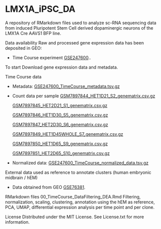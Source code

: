 # LMX1A_iPSC_DA
A repository of RMarkdown files used to analyze sc-RNA sequencing data from induced Pluripotent Stem Cell derived dopaminergic neurons of the LMX1A Cre AAVS1 BFP line.

Data availability
Raw and processed gene expression data has been deposited in GEO:
+ Time Course experiment [GSE247600](https://www.ncbi.nlm.nih.gov/geo/query/acc.cgi?acc=GSE247600)..

To start
Download gene expression data and metadata.

Time Course data
+ Metadata: [GSE247600_TimeCourse_metadata.tsv.gz](https://ftp.ncbi.nlm.nih.gov/geo/series/GSE247nnn/GSE247600/suppl/GSE247600%5FTimeCourse%5Fmetadata.tsv.gz)
  
+ Count data per sample
  [GSM7897844_HET1D21_S2_genematrix.csv.gz](https://ftp.ncbi.nlm.nih.gov/geo/samples/GSM7897nnn/GSM7897844/suppl/GSM7897844%5FHET1D21%5FS2%5Fgenematrix.csv.gz)
  
  [GSM7897845_HET2D21_S1_genematrix.csv.gz](https://ftp.ncbi.nlm.nih.gov/geo/samples/GSM7897nnn/GSM7897845/suppl/GSM7897845%5FHET2D21%5FS1%5Fgenematrix.csv.gz)

  [GSM7897846_HET1D30_S5_genematrix.csv.gz](https://ftp.ncbi.nlm.nih.gov/geo/samples/GSM7897nnn/GSM7897846/suppl/GSM7897846%5FHET1D30%5FS5%5Fgenematrix.csv.gz)

  [GSM7897847_HET2D30_S6_genematrix.csv.gz](https://ftp.ncbi.nlm.nih.gov/geo/samples/GSM7897nnn/GSM7897847/suppl/GSM7897847%5FHET2D30%5FS6%5Fgenematrix.csv.gz)

  [GSM7897849_HET1D45WHOLE_S7_genematrix.csv.gz](https://ftp.ncbi.nlm.nih.gov/geo/samples/GSM7897nnn/GSM7897849/suppl/GSM7897849%5FHET1D45WHOLE%5FS7%5Fgenematrix.csv.gz)

  [GSM7897850_HET1D65_S9_genematrix.csv.gz](https://ftp.ncbi.nlm.nih.gov/geo/samples/GSM7897nnn/GSM7897850/suppl/GSM7897850%5FHET1D65%5FS9%5Fgenematrix.csv.gz)

  [GSM7897851_HET2D65_S10_genematrix.csv.gz](https://ftp.ncbi.nlm.nih.gov/geo/samples/GSM7897nnn/GSM7897851/suppl/GSM7897851%5FHET2D65%5FS10%5Fgenematrix.csv.gz)
  
+ Normalized data: [GSE247600_TimeCourse_normalized_data.tsv.gz](https://ftp.ncbi.nlm.nih.gov/geo/series/GSE247nnn/GSE247600/suppl/GSE247600%5FTimeCourse%5Fnormalized%5Fdata.tsv.gz)

External data used as reference to annotate clusters (human embryonic midbrain / hEM)
+ Data obtained from GEO [GSE76381](https://www.ncbi.nlm.nih.gov/geo/query/acc.cgi?acc=GSE76381).

RMarkdown files
00_TimeCourse_DataFiltering_DEA.Rmd Filtering, normalization, scaling, clustering, annotation using the hEM as reference, PCA, UMAP, differential expression analysis per time point and per clone.


License
Distributed under the MIT License. See License.txt for more information.
